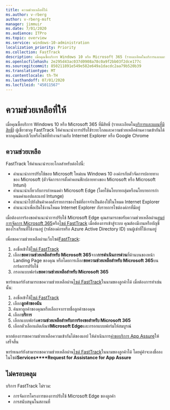 ```yaml
---
title: ความช่วยเหลือที่ให้
ms.author: v-rberg
author: v-rberg-msft
manager: jimmuir
ms.date: 7/01/2020
ms.audience: ITPro
ms.topic: overview
ms.service: windows-10-administration
localization_priority: Priority
ms.collection: FastTrack
description: เมื่อคุณซื้อบริการ Windows 10 หรือ Microsoft 365 (รายละเอียดในบริการและแผนที่มีสิทธิ์) FastTrack Specialists จะให้คําแนะนําการปรับใช้ระยะไกลและความช่วยเหลือด้านความเข้ากันได้หากคุณมีแอปเว็บหรือเว็บไซต์ที่ทํางานร่วมกับ Internet Explorer หรือ Google Chrome
ms.openlocfilehash: 2e295d43ac037d0908a78c0a9f2bb03f2dce177c
ms.sourcegitcommit: 850211891e549e582e649a1dacdc2aa79b520b39
ms.translationtype: MT
ms.contentlocale: th-TH
ms.lasthandoff: 07/01/2020
ms.locfileid: "45011567"
---
```

# <a name="assistance-offered"></a>ความช่วยเหลือที่ให้

เมื่อคุณซื้อบริการ Windows 10 หรือ Microsoft 365 ที่มีสิทธิ์ (รายละเอียดใน[บริการและแผนที่มีสิทธิ์](M365-eligible-services-and-plans.md)) ผู้เชี่ยวชาญ FastTrack ให้คําแนะนําการปรับใช้ระยะไกลและความช่วยเหลือด้านความเข้ากันได้หากคุณมีแอปเว็บหรือไซต์ที่ทํางานร่วมกับ Internet Explorer หรือ Google Chrome 

## <a name="assistance"></a>ความช่วยเหลือ

FastTrack ให้คําแนะนําระยะไกลสําหรับต่อไปนี้:
- คําแนะนําการปรับใช้ขอบ Microsoft ใหม่บน Windows 10 องค์กรกับตัวจัดการปลายทางของ Microsoft (ตัวจัดการการตั้งค่าคอนฟิกปลายทางของ Microsoft หรือ Microsoft Intuni)
- คําแนะนําเกี่ยวกับการกําหนดค่า Microsoft Edge (โดยใช้นโยบายกลุ่มหรือนโยบายการกําหนดค่าแอปและแอป Intunge)
- คําแนะนําไปยังสินค้าคงคลังรายการของไซต์ที่อาจจําเป็นต้องใช้ในโหมด Internet Explorer
- คําแนะนําเพื่อเปิดใช้งานโหมด Internet Explorer กับรายการไซต์องค์กรที่มีอยู่

เมื่อต้องการร้องขอคําแนะนําการปรับใช้ Microsoft Edge คุณสามารถขอรับความช่วยเหลือผ่าน[ศูนย์การจัดการ Microsoft 365](https://go.microsoft.com/fwlink/?linkid=2032704)หรือ[ไซต์ FastTrack](https://go.microsoft.com/fwlink/?linkid=780698) เมื่อต้องการเข้าสู่ระบบ คุณต้องมีงานหรือบัญชีของโรงเรียนที่ใช้งานอยู่ (รหัสองค์กรหรือ Azure Active Directory ID) บนผู้เช่าที่ใช้งานอยู่ 

เพื่อขอความช่วยเหลือผ่านเว็บไซต์[FastTrack](https://go.microsoft.com/fwlink/?linkid=780698): 
1.    ลงชื่อเข้าใช้[ไซต์ FastTrack](https://go.microsoft.com/fwlink/?linkid=780698) 
2.    เลือก**ขอความช่วยเหลือสําหรับ Microsoft 365**จาก**การดําเนินการด่วน**ที่ด้านบนของหน้า Landing Page ของคุณ หรือโดยการเลือก**ขอความช่วยเหลือสําหรับ Microsoft 365**บนการ์ดการปรับใช้
3.    กรอกแบบฟอร์ม**ขอความช่วยเหลือสําหรับ Microsoft 365**
  
พาร์ทเนอร์ยังสามารถขอความช่วยเหลือผ่าน[ไซต์ FastTrack](https://go.microsoft.com/fwlink/?linkid=780698)ในนามของลูกค้าได้ เมื่อต้องการทําเช่นนั้น:
1.    ลงชื่อเข้าใช้[ไซต์ FastTrack](https://go.microsoft.com/fwlink/?linkid=780698) 
2.    เลือก**ลูกค้าของฉัน**
3.    ค้นหาลูกค้าของคุณหรือเลือกจากรายชื่อลูกค้าของคุณ
4.    เลือก**บริการ**
5.    เลือกแบบฟอร์ม**ความช่วยเหลือสําหรับการร้องขอสําหรับ Microsoft 365**
6.    เลือกตัวเลือกผลิตภัณฑ์**Microsoft Edge**และกรอกแบบฟอร์มให้สมบูรณ์
 
หากต้องการขอความช่วยเหลือความเข้ากันได้ของแอป ให้ดําเนินการ[คําขอบริการ App Assure](https://go.microsoft.com/fwlink/?linkid=2022721)ให้เสร็จสิ้น

พาร์ทเนอร์ยังสามารถขอความช่วยเหลือผ่าน[ไซต์ FastTrack](https://go.microsoft.com/fwlink/?linkid=780698)ในนามของลูกค้าได้ โดยคู่ค้าจะลงชื่อลงในไซต์**Services****Request for Assistance for App Assure**

## <a name="out-of-scope"></a>ไม่ครอบคลุม

บริการ FastTrack ไม่รวม:
- การจัดการโครงการของการปรับใช้ Microsoft Edge ของลูกค้า
- การสนับสนุนในสถานที่

